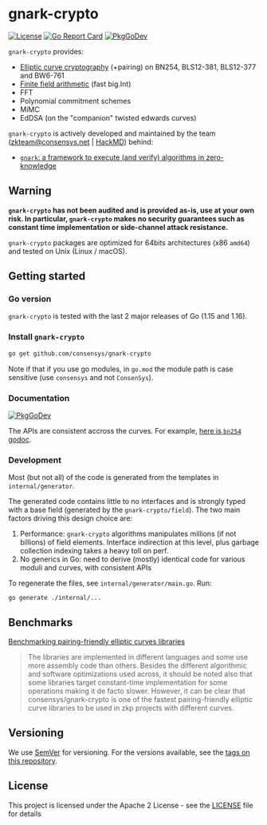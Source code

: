 # gnark-crypto

[![License](https://img.shields.io/badge/license-Apache%202-blue)](LICENSE)  [![Go Report Card](https://goreportcard.com/badge/github.com/consensys/gnark-crypto)](https://goreportcard.com/badge/github.com/consensys/gnark-crypto) [![PkgGoDev](https://pkg.go.dev/badge/mod/github.com/consensys/gnark-crypto)](https://pkg.go.dev/mod/github.com/consensys/gnark-crypto)

`gnark-crypto` provides:
* [Elliptic curve cryptography](ecc/ecc.md) (+pairing) on BN254, BLS12-381, BLS12-377 and BW6-761
* [Finite field arithmetic](field/field.md) (fast big.Int)
* FFT
* Polynomial commitment schemes
* MiMC
* EdDSA (on the "companion" twisted edwards curves)

  

`gnark-crypto` is actively developed and maintained by the team (zkteam@consensys.net | [HackMD](https://hackmd.io/@zkteam)) behind:
* [`gnark`: a framework to execute (and verify) algorithms in zero-knowledge](https://github.com/consensys/gnark) 


## Warning
**`gnark-crypto` has not been audited and is provided as-is, use at your own risk. In particular, `gnark-crypto` makes no security guarantees such as constant time implementation or side-channel attack resistance.**

`gnark-crypto` packages are optimized for 64bits architectures (x86 `amd64`) and tested on Unix (Linux / macOS).


## Getting started

### Go version

`gnark-crypto` is tested with the last 2 major releases of Go (1.15 and 1.16).

### Install `gnark-crypto` 

```bash
go get github.com/consensys/gnark-crypto
```

Note if that if you use go modules, in `go.mod` the module path is case sensitive (use `consensys` and not `ConsenSys`).

### Documentation

[![PkgGoDev](https://pkg.go.dev/badge/mod/github.com/consensys/gnark-crypto)](https://pkg.go.dev/mod/github.com/consensys/gnark-crypto)

The APIs are consistent accross the curves. For example, [here is `bn254` godoc](https://pkg.go.dev/github.com/consensys/gnark-crypto/ecc/bn254#pkg-overview).

### Development

Most (but not all) of the code is generated from the templates in `internal/generator`. 

The generated code contains little to no interfaces and is strongly typed with a base field (generated by the `gnark-crypto/field`). The two main factors driving this design choice are:

1. Performance: `gnark-crypto` algorithms manipulates millions (if not billions) of field elements. Interface indirection at this level, plus garbage collection indexing takes a heavy toll on perf.  
2. No generics in Go: need to derive (mostly) identical code for various moduli and curves, with consistent APIs

To regenerate the files, see `internal/generator/main.go`. Run:
```
go generate ./internal/...
``` 

## Benchmarks

[Benchmarking pairing-friendly elliptic curves libraries](https://hackmd.io/@zkteam/eccbench) 

>The libraries are implemented in different languages and some use more assembly code than others. Besides the different algorithmic and software optimizations used across, it should be noted also that some libraries target constant-time implementation for some operations making it de facto slower. However, it can be clear that consensys/gnark-crypto is one of the fastest pairing-friendly elliptic curve libraries to be used in zkp projects with different curves.

## Versioning

We use [SemVer](http://semver.org/) for versioning. For the versions available, see the [tags on this repository](https://github.com/consensys/gnark-crypto/tags). 


## License

This project is licensed under the Apache 2 License - see the [LICENSE](LICENSE) file for details
